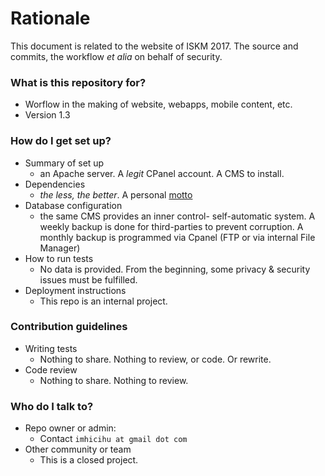 # Rationale #

This document is related to the website of ISKM 2017. The source and commits, the workflow _et alia_ on behalf of security.

### What is this repository for? ###

* Worflow in the making of website, webapps, mobile content, etc.
* Version 1.3

### How do I get set up? ###

* Summary of set up
     - an Apache server. A _legit_ CPanel account. A CMS to install. 
* Dependencies
     - _the less, the better_. A personal [motto](http://dictionary.cambridge.org/es/diccionario/ingles/motto)
* Database configuration
     - the same CMS provides an inner control- self-automatic system. A weekly backup is done for third-parties to prevent corruption. A monthly backup is programmed via Cpanel (FTP or via internal File Manager)
* How to run tests
     - No data is provided. From the beginning, some privacy & security issues must be fulfilled.
* Deployment instructions
     - This repo is an internal project. 

### Contribution guidelines ###

* Writing tests
     - Nothing to share. Nothing to review, or code. Or rewrite.
* Code review
     - Nothing to share. Nothing to review.

### Who do I talk to? ###

* Repo owner or admin:
     - Contact `imhicihu at gmail dot com`
* Other community or team 
     - This is a closed project.